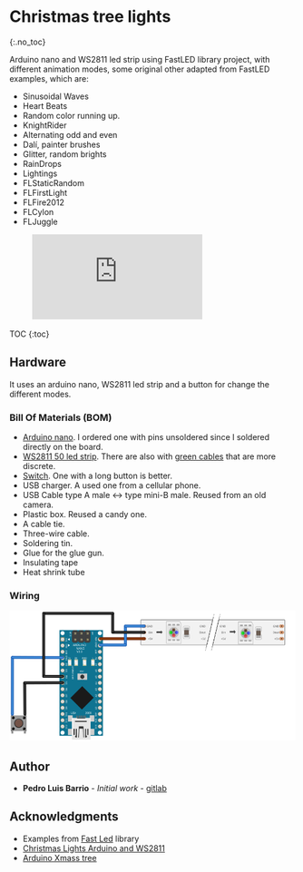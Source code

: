 # Christmas tree lights
{:.no_toc}

Arduino nano and WS2811 led strip using FastLED library project, with different animation modes, some original other adapted from FastLED examples, which are:
- Sinusoidal Waves
- Heart Beats
- Random color running up.
- KnightRider
- Alternating odd and even
- Dalí, painter brushes
- Glitter, random brights
- RainDrops
- Lightings
- FLStaticRandom
- FLFirstLight
- FLFire2012
- FLCylon
- FLJuggle

<!-- blank line -->
<figure class="video_container">
  <iframe src="https://www.youtube.com/embed/xybO05xbBXc" frameborder="0" allowfullscreen="true"> </iframe>
</figure>
<!-- blank line -->

TOC
{:toc}

## Hardware

It uses an arduino nano, WS2811 led strip and a button for change the different modes.

### Bill Of Materials (BOM)

- [Arduino nano](https://aliexpress.com/item/32531372300.html). I ordered one with pins unsoldered since I soldered directly on the board. 
- [WS2811 50 led strip](https://aliexpress.com/item/32444134206.html). There are also with [green cables](https://aliexpress.com/item/32444382333.htm) that are more discrete. 
- [Switch](https://aliexpress.com/item/32964605422.html). One with a long button is better. 
- USB charger. A used one from a cellular phone.  
- USB Cable type A male <-> type mini-B male. Reused from an old camera.  
- Plastic box. Reused a candy one.  
- A cable tie.  
- Three-wire cable.  
- Soldering tin.  
- Glue for the glue gun.
- Insulating tape
- Heat shrink tube

### Wiring

<img src="img/wiring.svg" alt="wiring"  />

## Author
* **Pedro Luis Barrio** - *Initial work* - [gitlab](https://gitlab.com/plbarrio)

## Acknowledgments

* Examples from [Fast Led](http://fastled.io/) library
* [Christmas Lights Arduino and WS2811](https://www.instructables.com/id/Christmas-Lights-Arduino-and-WS2811/) 
* [Arduino Xmass tree](https://visar78.jimdofree.com/)

